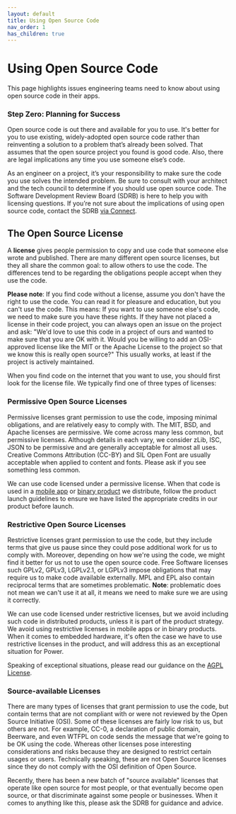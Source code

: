 ```yaml
---
layout: default
title: Using Open Source Code
nav_order: 1
has_children: true
---
```


# Using Open Source Code

This page highlights issues engineering teams need to know about using open source code in their apps.

### Step Zero: Planning for Success

Open source code is out there and available for you to use. It's better for you to use existing, widely-adopted open source code rather than reinventing a solution to a problem that’s already been solved. That assumes that the open source project you found is good code. Also, there are legal implications any time you use someone else’s code.

As an engineer on a project, it’s your responsibility to make sure the code you use solves the intended problem. Be sure to consult with your architect and the tech council to determine if you should use open source code. The Software Development Review Board (SDRB) is here to help you with licensing questions. If you’re not sure about the implications of using open source code, contact the SDRB [via Connect](https://nitro.powerhrg.com/connect#rooms/4082).

## The Open Source License

 A **license** gives people permission to copy and use code that someone else wrote and published. There are many different open source licenses, but they all share the common goal: to allow others to use the code. The differences tend to be regarding the obligations people accept when they use the code.

 **Please note**: If you find code without a license, assume you don't have the right to use the code. You can read it for pleasure and education, but you can't use the code. This means: If you want to use someone else's code, we need to make sure you have these rights. If they have not placed a license in their code project, you can always open an issue on the project and ask: "We'd love to use this code in a project of ours and wanted to make sure that you are OK with it. Would you be willing to add an OSI-approved license like the MIT or the Apache License to the project so that we know this is really open source?" This usually works, at least if the project is actively maintained.

When you find code on the internet that you want to use, you should first look for the license file. We typically find one of three types of licenses:

### Permissive Open Source Licenses

Permissive licenses grant permission to use the code, imposing minimal obligations, and are relatively easy to comply with. The MIT, BSD, and Apache licenses are permissive. We come across many less common, but permissive licenses. Although details in each vary, we consider zLib, ISC, JSON to be permissive and are generally acceptable for almost all uses. Creative Commons Attribution (CC-BY) and SIL Open Font are usually acceptable when applied to content and fonts. Please ask if you see something less common.

We can use code licensed under a permissive license. When that code is used in a [mobile app](../launching/mobile.md) or [binary product](../launching/binaries.md) we distribute, follow the product launch guidelines to ensure we have listed the appropriate credits in our product before launch.

### Restrictive Open Source Licenses

Restrictive licenses grant permission to use the code, but they include terms that give us pause since they could pose additional work for us to comply with. Moreover, depending on how we're using the code, we might find it better for us not to use the open source code. Free Software licenses such GPLv2, GPLv3, LGPLv2.1, or LGPLv3 impose obligations that may require us to make code available externally. MPL and EPL also contain reciprocal terms that are sometimes problematic. **Note**: problematic does not mean we can't use it at all, it means we need to make sure we are using it correctly.

We can use code licensed under restrictive licenses, but we avoid including such code in distributed products, unless it is part of the product strategy. We avoid using restrictive licenses in mobile apps or in binary products. When it comes to embedded hardware, it's often the case we have to use restrictive licenses in the product, and will address this as an exceptional situation for Power.

Speaking of exceptional situations, please read our guidance on the [AGPL License](../using/agpl.md).

### Source-available Licenses

There are many types of licenses that grant permission to use the code, but contain terms that are not compliant with or were not reviewed by the Open Source Initiative (OSI). Some of these licenses are fairly low risk to us, but others are not. For example, CC-0, a declaration of public domain, Beerware, and even WTFPL on code sends the message that we're going to be OK using the code. Whereas other licenses pose interesting considerations and risks because they are designed to restrict certain usages or users. Technically speaking, these are not Open Source licenses since they do not comply with the OSI definition of Open Source.

Recently, there has been a new batch of "source available" licenses that operate like open source for most people, or that eventually become open source, or that discriminate against some people or businesses. When it comes to anything like this, please ask the SDRB for guidance and advice.
